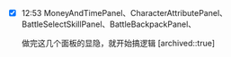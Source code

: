 
- [x] 12:53 
	MoneyAndTimePanel、CharacterAttributePanel、BattleSelectSkillPanel、BattleBackpackPanel、
	
	做完这几个面板的显隐，就开始搞逻辑 [archived::true]